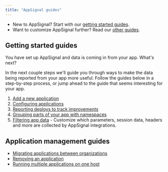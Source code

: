 ```yaml
---
title: "AppSignal guides"
---
```


- New to AppSignal? Start with our [getting started guides](#getting-started-guides).
- Want to customize AppSignal further? Read our [other guides](#guides).

## Getting started guides

You have set up AppSignal and data is coming in from your app. What's next?

In the next couple steps we'll guide you through ways to make the data being reported from your app more useful. Follow the guides below in a step-by-step process, or jump ahead to the guide that seems interesting for your app.

1. [Add a new application](/guides/new-application.html)
1. [Configuring applications](/guides/configuration.html)
1. [Reporting deploys to track improvements](/guides/deploy-markers.html)
1. [Grouping parts of your app with namespaces](/guides/namespaces.html)
1. [Filtering app data](/guides/filter-data/) - Customize which parameters, session data, headers and more are collected by AppSignal integrations.

## Application management guides

- [Migrating applications between organizations](/guides/application/migrating-applications.html)
- [Removing an application](/guides/application/deleting-applications.html)
- [Running multiple applications on one host](/guides/application/multiple-applications-on-one-host.html)

